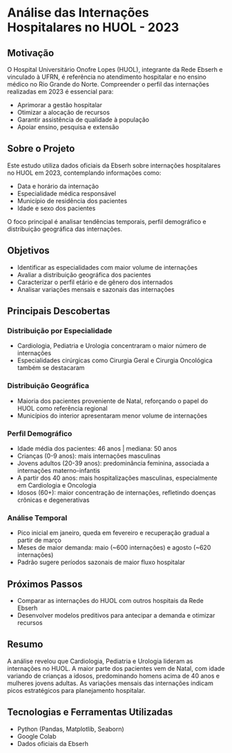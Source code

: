 # Análise das Internações Hospitalares no HUOL - 2023

## Motivação
O Hospital Universitário Onofre Lopes (HUOL), integrante da Rede Ebserh e vinculado à UFRN, é referência no atendimento hospitalar e no ensino médico no Rio Grande do Norte. Compreender o perfil das internações realizadas em 2023 é essencial para:

- Aprimorar a gestão hospitalar  
- Otimizar a alocação de recursos  
- Garantir assistência de qualidade à população  
- Apoiar ensino, pesquisa e extensão  

## Sobre o Projeto
Este estudo utiliza dados oficiais da Ebserh sobre internações hospitalares no HUOL em 2023, contemplando informações como:

- Data e horário da internação  
- Especialidade médica responsável  
- Município de residência dos pacientes  
- Idade e sexo dos pacientes  

O foco principal é analisar tendências temporais, perfil demográfico e distribuição geográfica das internações.

## Objetivos
- Identificar as especialidades com maior volume de internações  
- Avaliar a distribuição geográfica dos pacientes  
- Caracterizar o perfil etário e de gênero dos internados  
- Analisar variações mensais e sazonais das internações  

## Principais Descobertas

### Distribuição por Especialidade
- Cardiologia, Pediatria e Urologia concentraram o maior número de internações  
- Especialidades cirúrgicas como Cirurgia Geral e Cirurgia Oncológica também se destacaram  

### Distribuição Geográfica
- Maioria dos pacientes proveniente de Natal, reforçando o papel do HUOL como referência regional  
- Municípios do interior apresentaram menor volume de internações  

### Perfil Demográfico
- Idade média dos pacientes: 46 anos | mediana: 50 anos  
- Crianças (0-9 anos): mais internações masculinas  
- Jovens adultos (20-39 anos): predominância feminina, associada a internações materno-infantis  
- A partir dos 40 anos: mais hospitalizações masculinas, especialmente em Cardiologia e Oncologia  
- Idosos (60+): maior concentração de internações, refletindo doenças crônicas e degenerativas  

### Análise Temporal
- Pico inicial em janeiro, queda em fevereiro e recuperação gradual a partir de março  
- Meses de maior demanda: maio (~600 internações) e agosto (~620 internações)  
- Padrão sugere períodos sazonais de maior fluxo hospitalar  

## Próximos Passos
- Comparar as internações do HUOL com outros hospitais da Rede Ebserh  
- Desenvolver modelos preditivos para antecipar a demanda e otimizar recursos  

## Resumo
A análise revelou que Cardiologia, Pediatria e Urologia lideram as internações no HUOL. A maior parte dos pacientes vem de Natal, com idade variando de crianças a idosos, predominando homens acima de 40 anos e mulheres jovens adultas. As variações mensais das internações indicam picos estratégicos para planejamento hospitalar.

## Tecnologias e Ferramentas Utilizadas
- Python (Pandas, Matplotlib, Seaborn)  
- Google Colab  
- Dados oficiais da Ebserh  


